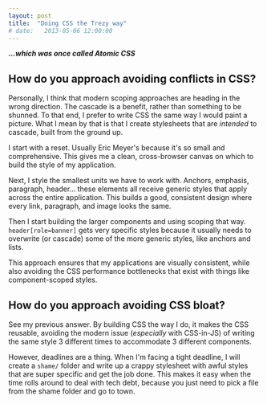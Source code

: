 ```yaml
---
layout: post
title:  "Doing CSS the Trezy way"
# date:   2013-05-06 12:00:00
---
```


***…which was once called Atomic CSS***

## How do you approach avoiding conflicts in CSS?

Personally, I think that modern scoping approaches are heading in the wrong direction. The cascade is a benefit, rather than something to be shunned. To that end, I prefer to write CSS the same way I would paint a picture. What I mean by that is that I create stylesheets that are *intended* to cascade, built from the ground up.

I start with a reset. Usually Eric Meyer's because it's so small and comprehensive. This gives me a clean, cross-browser canvas on which to build the style of my application.

Next, I style the smallest units we have to work with. Anchors, emphasis, paragraph, header… these elements all receive generic styles that apply across the entire application. This builds a good, consistent design where every link, paragraph, and image looks the same.

Then I start building the larger components and using scoping that way. `header[role=banner]` gets very specific styles because it usually needs to overwrite (or cascade) some of the more generic styles, like anchors and lists.

This approach ensures that my applications are visually consistent, while also avoiding the CSS performance bottlenecks that exist with things like component-scoped styles.

## How do you approach avoiding CSS bloat?

See my previous answer. By building CSS the way I do, it makes the CSS reusable, avoiding the modern issue (*especially* with CSS-in-JS) of writing the same style 3 different times to accommodate 3 different components.

However, deadlines are a thing. When I'm facing a tight deadline, I will create a `shame/` folder and write up a crappy stylesheet with awful styles that are super specific and get the job done. This makes it easy when the time rolls around to deal with tech debt, because you just need to pick a file from the shame folder and go to town.
